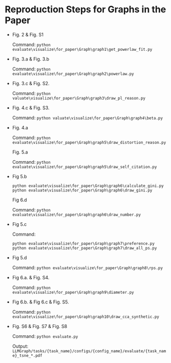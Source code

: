 
# Reproduction Steps for Graphs in the Paper
 
-
    Fig. 2 & Fig. S1
    
    Command: `python evaluate\visualize\for_paper\Graph\graph1\get_powerlaw_fit.py`

-
    Fig. 3.a & Fig. 3.b

    Command: `python evaluate\visualize\for_paper\Graph\graph2\powerlaw.py`

-
    Fig. 3.c & Fig. S2.

    Command: 
    `python valuate\visualize\for_paper\Graph\graph3\draw_pl_reason.py
    `

-
    Fig. 4.c & Fig. S3.

    Command: `python valuate\visualize\for_paper\Graph\graph4\beta.py`

-
    Fig. 4.a 

    Command: `python evaluate\visualize\for_paper\Graph\graph5\draw_distortion_reason.py`

    Fig. 5.a

    Command: `python evaluate\visualize\for_paper\Graph\graph5\draw_self_citation.py`

-
    Fig 5.b

    ```
    python evaluate\visualize\for_paper\Graph\graph6\calculate_gini.py
    python evaluate\visualize\for_paper\Graph\graph6\draw_gini.py
    ```

    Fig 6.d

    Command: `python evaluate\visualize\for_paper\Graph\graph6\draw_number.py`

-
    Fig 5.c

    Command: 
    ```
    python evaluate\visualize\for_paper\Graph\graph7\preference.py
    python evaluate\visualize\for_paper\Graph\graph7\draw_all_ps.py
    ```

-
    Fig 5.d

    Command: `python evaluate\visualize\for_paper\Graph\graph8\rps.py`


-
    Fig 6.a. & Fig. S4.

    Command: `python evaluate\visualize\for_paper\Graph\graph9\diameter.py`

-
    Fig 6.b. & Fig 6.c & Fig. S5.

    Command: `python evaluate\visualize\for_paper\Graph\graph10\draw_cca_synthetic.py`

-   Fig. S6 & Fig. S7 & Fig. S8
    
    Command: `python evaluate.py`
    
    Output: `LLMGraph/tasks/{task_name}/configs/{config_name}/evaluate/{task_name}_tsne_*.pdf`

    
